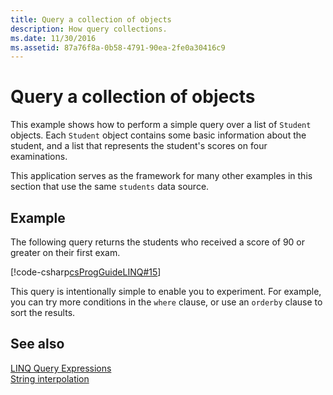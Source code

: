 ```yaml
---
title: Query a collection of objects
description: How query collections.
ms.date: 11/30/2016
ms.assetid: 87a76f8a-0b58-4791-90ea-2fe0a30416c9
---
```

# Query a collection of objects
This example shows how to perform a simple query over a list of `Student` objects. Each `Student` object contains some basic information about the student, and a list that represents the student's scores on four examinations.  
  
 This application serves as the framework for many other examples in this section that use the same `students` data source.  
  
## Example  
 The following query returns the students who received a score of 90 or greater on their first exam.  
  
 [!code-csharp[csProgGuideLINQ#15](../../../samples/snippets/csharp/concepts/linq/how-to-query-a-collection-of-objects_1.cs)]  
  
 This query is intentionally simple to enable you to experiment. For example, you can try more conditions in the `where` clause, or use an `orderby` clause to sort the results.  
  

## See also  
 [LINQ Query Expressions](index.md)  
 [String interpolation](../language-reference/tokens/interpolated.md)
